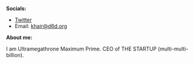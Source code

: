 **Socials:**

- [Twitter](https://x.com/khairtalap)
- Email: khair@d6d.org

**About me:**

I am Ultramegathrone Maximum Prime. CEO of THE STARTUP (multi-multi-billion).
